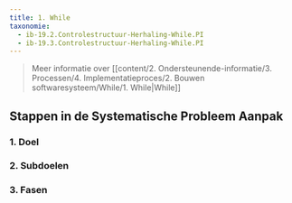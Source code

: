 ```yaml
---
title: 1. While
taxonomie:
  - ib-19.2.Controlestructuur-Herhaling-While.PI
  - ib-19.3.Controlestructuur-Herhaling-While.PI
---
```


> Meer informatie over [[content/2. Ondersteunende-informatie/3. Processen/4. Implementatieproces/2. Bouwen softwaresysteem/While/1. While|While]]

## Stappen in de Systematische Probleem Aanpak
### 1. Doel

### 2. Subdoelen

### 3. Fasen